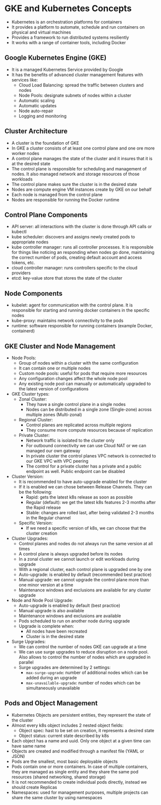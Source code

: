 # GKE and Kubernetes Concepts

- Kubernetes is an orchestration platforms for containers
- It provides a platform to automate, schedule and run containers on physical and virtual machines
- Provides a framework to run distributed systems resiliently
- It works with a range of container tools, including Docker

## Google Kubernetes Engine (GKE)

- It is a managed Kubernetes Service provided by Google
- It has the benefits of advanced cluster management features with services like:
    - Cloud Load Balancing: spread the traffic between clusters and nodes
    - Node Pools: designate subnets of nodes within a cluster
    - Automatic scaling
    - Automatic updates
    - Node auto-repair
    - Logging and monitoring

## Cluster Architecture

- A cluster is the foundation of GKE
- In GKE a cluster consists of at least one control plane and one ore more worker nodes
- A control plane manages the state of the cluster and it insures that it is at the desired state
- The control plane is responsible for scheduling and management of nodes. It also managed network and storage resources of those workloads
- The control plane makes sure the cluster is in the desired state
- Nodes are compute engine VM instances create by GKE on our behalf
- Each node is managed from the control plane
- Nodes are responsible for running the Docker runtime

## Control Plane Components

- API server: all interactions with the cluster is done through API calls or kubectl
- kube scheduler: discovers and assigns newly created pods to appropriate nodes
- kube controller manager: runs all controller processes. It is responsible for things like noticing an responding when nodes go done, maintaining the correct number of pods, creating default account and access tokens, etc.
- cloud controller manager: runs controllers specific to the cloud providers
- etcd: key-value store that stores the state of the cluster

## Node Components

- kubelet: agent for communication with the control plane. It is responsible for starting and running docker containers in the specific nodes
- kube-proxy: maintains network connectivity to the pods
- runtime: software responsible for running containers (example Docker, containerd)

## GKE Cluster and Node Management

- Node Pools: 
    - Group of nodes within a cluster with the same configuration
    - It can contain one or multiple nodes
    - Custom node pools: useful for pods that require more resources
    - Any configuration changes affect the whole node pool
    - Any existing node pool can manually or automatically upgraded to the latest version of configurations
- GKE Cluster types:
    - Zonal Cluster:
        - They have a single control plane in a single nodes
        - Nodes can be distributed in a single zone (Single-zone) across multiple zones (Multi-zonal)
    - Regional Cluster:
        - Control planes are replicated across multiple regions
        - They consume more compute resources because of replication
    - Private Cluster:
        - Network traffic is isolated to the cluster only
        - For outbound connectivity we can use Cloud NAT or we can managed our own gateway
        - In private cluster the control planes VPC network is connected to our GKE VPC with VPC peering
        - The control for a private cluster has a private and a public endpoint as well. Public endpoint can be disabled
- Cluster Version: 
    - It is recommended to have auto-upgrade enabled for the cluster
    - If it is enabled we can chose between Release Channels. They can be the following:
        - Rapid: gets the latest k8s release as soon as possible
        - Regular (default): we get the latest k8s features 2-3 months after the Rapid release
        - Stable: changes are rolled last, after being validated 2-3 months in the Regular channel
    - Specific Version:
        - If we need a specific version of k8s, we can choose that the cluster creation
- Cluster Upgrades:
    - Control planes and nodes do not always run the same version at all times
    - A control plane is always upgraded before its nodes
    - In a zonal cluster we cannot launch or edit workloads during upgrade
    - With a regional cluster, each control plane is upgraded one by one
    - Auto-upgrade: is enabled by default (recommended best practice)
    - Manual upgrade: we cannot upgrade the control plane more than one minor version at a time
    - Maintenance windows and exclusions are available for any cluster upgrade
- Node and Node Pool Upgrade:
    - Auto-upgrade is enabled by default (best practice)
    - Manual upgrade is also available
    - Maintenance windows and exclusions are available
    - Pods scheduled to run on another node during upgrade
    - Upgrade is complete when:
        - All nodes have been recreated
        - Cluster is in the desired state
- Surge Upgrades:
    - We can control the number of nodes GKE can upgrade at a time
    - We can use surge upgrades to reduce disruption on a node pool. Also allows to control the number of nodes which are upgraded in parallel
    - Surge upgrades are determined by 2 settings:
        - `max-surge-upgrade`: number of additional nodes which can be added during an upgrade
        - `max-unavailable-upgrade`: number of nodes which can be simultaneously unavailable

## Pods and Object Management

- Kubernetes Objects are persistent entities, they represent the state of the cluster
- Almost every k8s object includes 2 nested object fields:
    - Object spec: hast to be set on creation, it represents a desired state
    - Object status: current state described by k8s
- Each object has a name and uuid. Only one object at a given time can have same name
- Objects are created and modified through a manifest file (YAML or JSON)
- Pods are the smallest, most basic deployable objects
- Pods contain one or more containers. In case of multiple containers, they are managed as single entity and they share the same pod resources (shared networking, shared storage)
- It is not recommended to create individual pods directly, instead we should create Replicas
- Namespaces: used for management purposes, multiple projects can share rhe same cluster by using namespaces